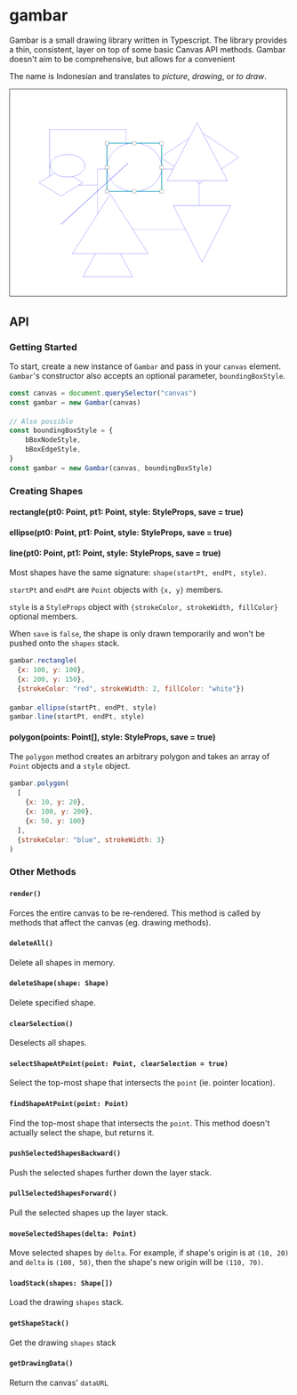 # gambar
Gambar is a small drawing library written in Typescript. The library provides a thin, consistent, layer on top of some basic Canvas API methods.
Gambar doesn't aim to be comprehensive, but allows for a convenient 

The name is Indonesian and translates to *picture*, *drawing*, or *to draw*.

<img src="./docs/screenshot.png" width="500px" alt="screenshot"/>

## API
### Getting Started
To start, create a new instance of `Gambar` and pass in your `canvas` element. `Gambar`'s constructor also accepts an optional parameter, `boundingBoxStyle`.
```javascript
const canvas = document.querySelector("canvas")
const gambar = new Gambar(canvas)

// Also possible
const boundingBoxStyle = {
    bBoxNodeStyle,
    bBoxEdgeStyle,
}
const gambar = new Gambar(canvas, boundingBoxStyle)
```

### Creating Shapes
#### rectangle(pt0: Point, pt1: Point, style: StyleProps, save = true)
#### ellipse(pt0: Point, pt1: Point, style: StyleProps, save = true)
#### line(pt0: Point, pt1: Point, style: StyleProps, save = true)
Most shapes have the same signature: `shape(startPt, endPt, style)`.

`startPt` and `endPt` are `Point` objects with `{x, y}` members. 

`style` is a `StyleProps` object with `{strokeColor, strokeWidth, fillColor}` optional members.

When `save` is `false`, the shape is only drawn temporarily and won't be pushed onto the `shapes` stack.

```javascript
gambar.rectangle(
  {x: 100, y: 100},
  {x: 200, y: 150},
  {strokeColor: "red", strokeWidth: 2, fillColor: "white"})

gambar.ellipse(startPt, endPt, style)
gambar.line(startPt, endPt, style)
```

#### polygon(points: Point[], style: StyleProps, save = true)
The `polygon` method creates an arbitrary polygon and takes an array of `Point` objects and a `style` object.

```javascript
gambar.polygon(
  [
    {x: 10, y: 20},
    {x: 100, y: 200},
    {x: 50, y: 100}
  ],
  {strokeColor: "blue", strokeWidth: 3}
)
```

### Other Methods
#### `render()`
Forces the entire canvas to be re-rendered. This method is called by methods that affect the canvas (eg. drawing methods).

#### `deleteAll()`
Delete all shapes in memory.

#### `deleteShape(shape: Shape)`
Delete specified shape.

#### `clearSelection()`
Deselects all shapes.

#### `selectShapeAtPoint(point: Point, clearSelection = true)`
Select the top-most shape that intersects the `point` (ie. pointer location).

#### `findShapeAtPoint(point: Point)`
Find the top-most shape that intersects the `point`. This method doesn't actually select the shape, but returns it.

#### `pushSelectedShapesBackward()`
Push the selected shapes further down the layer stack.

#### `pullSelectedShapesForward()`
Pull the selected shapes up the layer stack.

#### `moveSelectedShapes(delta: Point)`
Move selected shapes by `delta`. For example, if shape's origin is at `(10, 20)` and `delta` is `(100, 50)`, then the shape's new origin will be `(110, 70)`.

#### `loadStack(shapes: Shape[])`
Load the drawing `shapes` stack.

#### `getShapeStack()`
Get the drawing `shapes` stack

#### `getDrawingData()`
Return the canvas' `dataURL`

